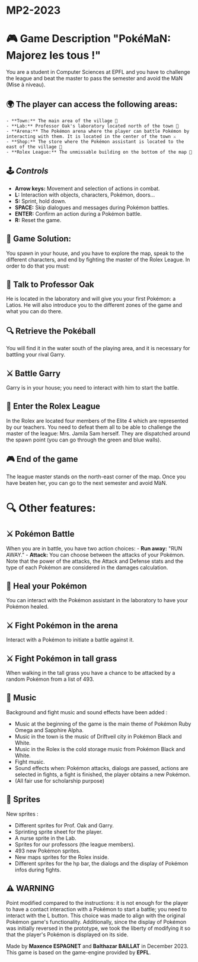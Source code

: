 MP2-2023
========
# 🎮 Game Description "PokéMaN: Majorez les tous !"
You are a student in Computer Sciences at EPFL and you have to challenge the league and beat the master to pass the semester and avoid the MàN (Mise à niveau).

## 🌍 The player can access the following areas:
    - **Town:** The main area of the village 🏡
    - **Lab:** Professor Oak's laboratory located north of the town 🧪
    - **Arena:** The Pokémon arena where the player can battle Pokémon by interacting with them. It is located in the center of the town ⚔️
    - **Shop:** The store where the Pokémon assistant is located to the east of the village 🏬
    - **Rolex League:** The unmissable building on the bottom of the map 🏰

## 🕹️ *Controls*
- **Arrow keys:** Movement and selection of actions in combat.
- **L:** Interaction with objects, characters, Pokémon, doors...
- **S:** Sprint, hold down.
- **SPACE:** Skip dialogues and messages during Pokémon battles.
- **ENTER:** Confirm an action during a Pokémon battle.
- **R:** Reset the game.

## 🧩 Game Solution:
You spawn in your house, and you have to explore the map, speak to the different characters, and end by fighting the master of the Rolex League. In order to do that you must:

## 💬 Talk to Professor Oak
He is located in the laboratory and will give you your first Pokémon: a Latios. He will also introduce you to the different zones of the game and what you can do there.

## 🔍 Retrieve the Pokéball
You will find it in the water south of the playing area, and it is necessary for battling your rival Garry.

## ⚔️ Battle Garry
Garry is in your house; you need to interact with him to start the battle.

## 🏰 Enter the Rolex League
In the Rolex are located four members of the Elite 4 which are represented by our teachers. You need to defeat them all to be able to challenge the master of the league: Mrs. Jamila Sam herself. They are dispatched around the spawn point (you can go through the green and blue walls).

## 🎮 End of the game
The league master stands on the north-east corner of the map. Once you have beaten her, you can go to the next semester and avoid MàN.

# 🔍 Other features:

## ⚔️ Pokémon Battle
When you are in battle, you have two action choices:
    - **Run away:** "RUN AWAY."
    - **Attack:** You can choose between the attacks of your Pokémon. Note that the power of the attacks, the Attack and Defense stats and the type of each Pokémon are considered in the damages calculation.

## 💉 Heal your Pokémon
You can interact with the Pokémon assistant in the laboratory to have your Pokémon healed.

## ⚔️ Fight Pokémon in the arena
Interact with a Pokémon to initiate a battle against it.

## ⚔️ Fight Pokémon in tall grass
When walking in the tall grass you have a chance to be attacked by a random Pokémon from a list of 493.

## 🎵 Music
Background and fight music and sound effects have been added :
- Music at the beginning of the game is the main theme of Pokémon Ruby Omega and Sapphire Alpha.
- Music in the town is the music of Driftveil city in Pokémon Black and White.
- Music in the Rolex is the cold storage music from Pokémon Black and White.
- Fight music.
- Sound effects when: Pokémon attacks, dialogs are passed, actions are selected in fights, a fight is finished,
  the player obtains a new Pokémon.
- (All fair use for scholarship purpose)

## 🎨 Sprites
New sprites :
- Different sprites for Prof. Oak and Garry.
- Sprinting sprite sheet for the player.
- A nurse sprite in the Lab.
- Sprites for our professors (the league members).
- 493 new Pokémon sprites.
- New maps sprites for the Rolex inside.
- Different sprites for the hp bar, the dialogs and the display of Pokémon infos during fights.

## ⚠️ WARNING
Point modified compared to the instructions: it is not enough for the player to have a contact interaction with a Pokémon
to start a battle; you need to interact with the L button. This choice was made to align with the original Pokémon
game's functionality.
Additionally, since the display of Pokémon was initially reversed in the prototype, we took the liberty of modifying
it so that the player's Pokémon is displayed on its side.

Made by **Maxence ESPAGNET** and **Balthazar BAILLAT** in December 2023.<br>
This game is based on the game-engine provided by **EPFL**.
